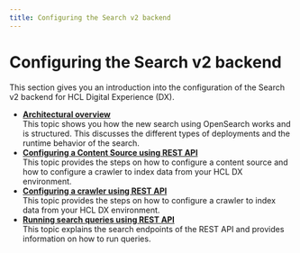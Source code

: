 ```yaml
---
title: Configuring the Search v2 backend 
---
```


#  Configuring the Search v2 backend 

This section gives you an introduction into the configuration of the Search v2 backend for HCL Digital Experience (DX).

- **[Architectural overview](architectural_overview.md)**  
This topic shows you how the new search using OpenSearch works and is structured. This discusses the different types of deployments and the runtime behavior of the search.
- **[Configuring a Content Source using REST API](configure_a_contentsource_api.md)**  
This topic provides the steps on how to configure a content source and how to configure a crawler to index data from your HCL DX environment.
- **[Configuring a crawler using REST API](configure_a_crawler_api.md)**  
This topic provides the steps on how to configure a crawler to index data from your HCL DX environment.
- **[Running search queries using REST API](run_search_queries_api.md)**  
This topic explains the search endpoints of the REST API and provides information on how to run queries.

